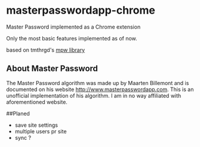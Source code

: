 # masterpasswordapp-chrome
Master Password implemented as a Chrome extension

Only the most basic features implemented as of now.

based on tmthrgd's [mpw library](https://github.com/tmthrgd/mpw-js)

## About Master Password
The Master Password algorithm was made up by Maarten Billemont and is documented on his website http://www.masterpasswordapp.com. This is an unofficial implementation of his algorithm. I am in no way affiliated with aforementioned website. 

##Planed
* save site settings
* multiple users pr site
* sync ?
